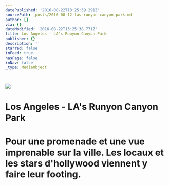 ```yaml
---
datePublished: '2016-08-22T13:25:39.291Z'
sourcePath: _posts/2016-08-12-las-runyon-canyon-park.md
author: []
via: {}
dateModified: '2016-08-22T13:25:38.771Z'
title: Los Angeles - LA's Runyon Canyon Park
publisher: {}
description: ''
starred: false
inFeed: true
hasPage: false
inNav: false
_type: MediaObject

---
```

![](https://the-grid-user-content.s3-us-west-2.amazonaws.com/c5a7589d-77ab-4bc1-87bb-d3f61391ee1c.jpg)

# **Los Angeles - LA's Runyon Canyon Park**

# Pour une promenade et une vue imprenable sur la ville. Les locaux et les stars d'hollywood viennent y faire leur footing.
